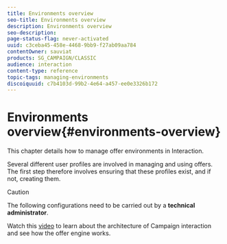 ```yaml
---
title: Environments overview
seo-title: Environments overview
description: Environments overview
seo-description: 
page-status-flag: never-activated
uuid: c3ceba45-458e-4468-9bb9-f27ab09aa784
contentOwner: sauviat
products: SG_CAMPAIGN/CLASSIC
audience: interaction
content-type: reference
topic-tags: managing-environments
discoiquuid: c7b4103d-99b2-4e64-a457-ee0e3326b172
---
```


# Environments overview{#environments-overview}

This chapter details how to manage offer environments in Interaction.

Several different user profiles are involved in managing and using offers. The first step therefore involves ensuring that these profiles exist, and if not, creating them.

>[!CAUTION]
>
>The following configurations need to be carried out by a **technical administrator**.

Watch this [video](https://helpx.adobe.com/campaign/classic/how-to/architecture-of-acs-v6.html?playlist=/ccx/v1/collection/product/campaign/classic/segment/digital-marketers/explevel/intermediate/applaunch/get-started/collection.ccx.js&ref=helpx.adobe.com) to learn about the architecture of Campaign interaction and see how the offer engine works.